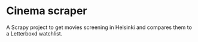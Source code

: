 # Cinema scraper

A Scrapy project to get movies screening in Helsinki and compares them to a Letterboxd watchlist.
